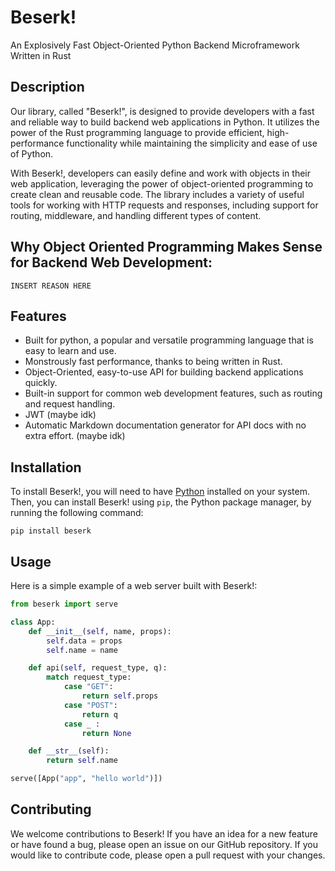 # Beserk!

An Explosively Fast Object-Oriented Python Backend Microframework Written in Rust

## Description

Our library, called "Beserk!", is designed to provide developers with a fast and reliable way to build backend web applications in Python. It utilizes the power of the Rust programming language to provide efficient, high-performance functionality while maintaining the simplicity and ease of use of Python.

With Beserk!, developers can easily define and work with objects in their web application, leveraging the power of object-oriented programming to create clean and reusable code. The library includes a variety of useful tools for working with HTTP requests and responses, including support for routing, middleware, and handling different types of content.

## Why Object Oriented Programming Makes Sense for Backend Web Development:

```INSERT REASON HERE```

## Features

- Built for python, a popular and versatile programming language that is easy to learn and use.
- Monstrously fast performance, thanks to being written in Rust.
- Object-Oriented, easy-to-use API for building backend applications quickly.
- Built-in support for common web development features, such as routing and request handling.
- JWT (maybe idk)
- Automatic Markdown documentation generator for API docs with no extra effort. (maybe idk)

## Installation

To install Beserk!, you will need to have [Python](https://www.python.org/) installed on your system. Then, you can install Beserk! using `pip`, the Python package manager, by running the following command:

`pip install beserk`

## Usage

Here is a simple example of a web server built with Beserk!:

```python
from beserk import serve

class App:
    def __init__(self, name, props):
        self.data = props
        self.name = name

    def api(self, request_type, q):
        match request_type:
            case "GET":
                return self.props
            case "POST":
                return q
            case _ :
                return None

    def __str__(self):
        return self.name

serve([App("app", "hello world")])
```

## Contributing

We welcome contributions to Beserk! If you have an idea for a new feature or have found a bug, please open an issue on our GitHub repository. If you would like to contribute code, please open a pull request with your changes.
